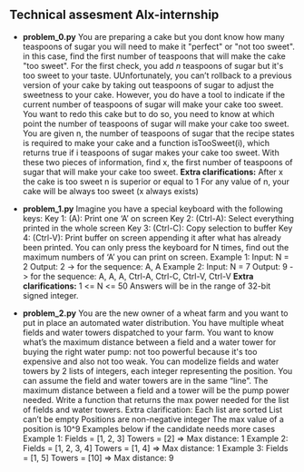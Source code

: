 
## Technical assesment Alx-internship
- **problem_0.py** 
You are preparing a cake but you dont know how many teaspoons of sugar you will need to make it "perfect" or "not too sweet".
in this case, find the first number of teaspoons that will make the cake "too sweet". For the first check, you add *n* teaspoons of sugar but it's too sweet to your taste. UUnfortunately, you can’t rollback to a previous version of your cake by taking out teaspoons of sugar to adjust the sweetness to your cake. However, you do have a tool to indicate if the current number of teaspoons of sugar will make your cake too sweet. You want to redo this cake but to do so, you need to know at which point the number of teaspoons of sugar will make your cake too sweet.
You are given n, the number of teaspoons of sugar that the recipe states is required to make your cake and a function isTooSweet(i), which returns true if i teaspoons of sugar makes your cake too sweet. With these two pieces of information, find x, the first number of teaspoons of sugar that will make your cake too sweet.
**Extra clarifications:**
After x the cake is too sweet
n is superior or equal to 1
For any value of n, your cake will be always too sweet (x always exists)

- **problem_1.py**
Imagine you have a special keyboard with the following keys:
Key 1: (A): Print one ‘A’ on screen
Key 2: (Ctrl-A): Select everything printed in the whole screen
Key 3: (Ctrl-C): Copy selection to buffer
Key 4: (Ctrl-V): Print buffer on screen appending it after what has already been printed.
You can only press the keyboard for N times, find out the maximum numbers of ‘A’ you can print on screen.
Example 1:
Input: N = 2
Output: 2 -> for the sequence: A, A
Example 2:
Input: N = 7
Output: 9 -> for the sequence: A, A, A, Ctrl-A, Ctrl-C, Ctrl-V, Ctrl-V
**Extra clarifications:**
1 <= N <= 50
Answers will be in the range of 32-bit signed integer.

- **problem_2.py** 
You are the new owner of a wheat farm and you want to put in place an automated water distribution. You have multiple wheat fields and water towers dispatched to your farm. You want to know what’s the maximum distance between a field and a water tower for buying the right water pump: not too powerful because it's too expensive and also not too weak.
You can modelize fields and water towers by 2 lists of integers, each integer representing the position. You can assume the field and water towers are in the same “line”. The maximum distance between a field and a tower will be the pump power needed.
Write a function that returns the max power needed for the list of fields and water towers.
Extra clarification:
Each list are sorted
List can’t be empty
Positions are non-negative integer
The max value of a position is 10^9
Examples below if the candidate needs more cases
Example 1:
Fields = [1, 2, 3]
Towers = [2] => Max distance: 1
Example 2:
Fields = [1, 2, 3, 4]
Towers = [1, 4] => Max distance: 1
Example 3:
Fields = [1, 5]
Towers = [10] => Max distance: 9
